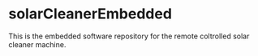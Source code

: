 # solarCleanerEmbedded
This is the embedded software repository for the remote coltrolled solar cleaner machine.

